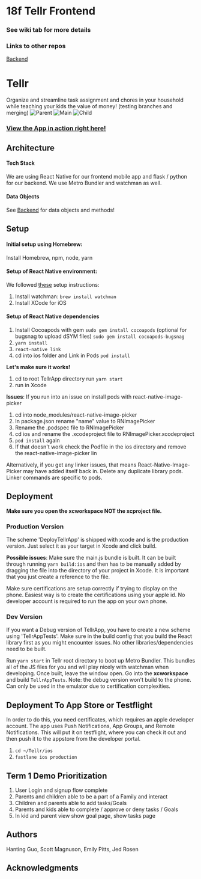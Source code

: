 # 18f Tellr Frontend

### See wiki tab for more details

### Links to other repos
[Backend](https://github.com/dartmouth-cs98/18f-tellr-backend)

# Tellr

Organize and streamline task assignment and chores in your household while teaching your kids the value of money! (testing branches and merging)
![Parent](https://github.com/dartmouth-cs98/18f-tellr-frontend/blob/master/Data%20Model%20and%20Sketches/19W-Tellr-Parent.png)
![Main](https://github.com/dartmouth-cs98/18f-tellr-frontend/blob/master/Data%20Model%20and%20Sketches/19W-Tellr-Main.png)
![Child](https://github.com/dartmouth-cs98/18f-tellr-frontend/blob/master/Data%20Model%20and%20Sketches/Tellr-19W-Child.png)

### [View the App in action right here!](https://github.com/dartmouth-cs98/18f-tellr-frontend/wiki/In-Action)


## Architecture

#### Tech Stack

We are using React Native for our frontend mobile app and flask / python for our backend.
We use Metro Bundler and watchman as well.

#### Data Objects

See [Backend](https://github.com/dartmouth-cs98/18f-tellr-backend) for data objects and methods!

## Setup

#### Initial setup using Homebrew:
Install Homebrew, npm, node, yarn

#### Setup of React Native environment:
We followed [these](https://medium.com/@randerson112358/setup-react-native-environment-for-ios-97bf7faadf77) setup instructions:
1. Install watchman: `brew install watchman`
2. Install XCode for iOS

#### Setup of React Native dependencies

1.  Install Cocoapods with gem
`sudo gem install cocoapods`
(optional for bugsnag to upload dSYM files)
`sudo gem install cocoapods-bugsnag`
2. `yarn install`
3. `react-native link`
4. cd into ios folder and Link in Pods
 `pod install`

**Let's make sure it works!**
1. cd to root TellrApp directory
run `yarn start`
2. run in Xcode

**Issues**: If you run into an issue on install pods with react-native-image-picker
1. cd into node_modules/react-native-image-picker
2. In package.json rename "name" value to RNImagePicker
3. Rename the .podspec file to RNImagePicker
4. cd ios and rename the .xcodeproject file to RNImagePicker.xcodeproject
5. `pod install` again
6. If that doesn't work check the Podfile in the ios directory and remove the react-native-image-picker lin

Alternatively, if you get any linker issues, that means React-Native-Image-Picker may have added itself back in. Delete any duplicate library pods. Linker commands are specific to pods.

## Deployment


**Make sure you open the xcworkspace NOT the xcproject file.**

### Production Version
The scheme 'DeployTellrApp' is shipped with xcode and is the production version. Just select it as your target in Xcode and click build.

**Possible issues**: Make sure the main.js bundle is built. It can be built through running `yarn build:ios` and then has to be manually added by dragging the file into the directory of your project in Xcode. It is important that you just create a reference to the file.

Make sure certifications are setup correctly if trying to display on the phone. Easiest way is to create the certifications using your apple id. No developer account is required to run the app on your own phone.


### Dev Version
If you want a Debug version of TellrApp, you have to create a new scheme using 'TellrAppTests'. Make sure in the build config that you build the React library first as you might encounter issues. No other libraries/dependencies need to be built.

Run `yarn start` in Tellr root directory to boot up Metro Bundler. This bundles all of the JS files for you and will play nicely with watchman when developing. Once built, leave the window open.
 Go into the **xcworkspace** and build `TellrAppTests`. Note: the debug version won't build to the phone. Can only be used in the emulator due to certification complexities.

## Deployment To App Store or Testflight
In order to do this, you need certificates, which requires an apple developer account.
The app uses Push Notifications, App Groups, and Remote Notifications. This will put it on testflight, where you can check it out and then push it to the appstore from the developer portal.

1. `cd ~/Tellr/ios`
2. `fastlane ios production`


## Term 1 Demo Prioritization
1. User Login and signup flow complete
2. Parents and children able to be a part of a Family and interact
3. Children and parents able to add tasks/Goals
4. Parents and kids able to complete / approve or deny tasks / Goals
5. In kid and parent view show goal page, show tasks page

## Authors

Hanting Guo, Scott Magnuson, Emily Pitts, Jed Rosen

## Acknowledgments
